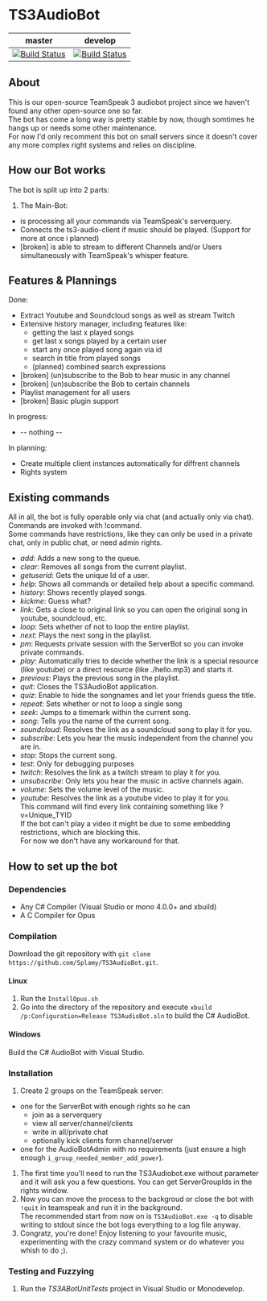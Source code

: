# TS3AudioBot
|master|develop|
|:--:|:--:|
|[![Build Status](https://travis-ci.org/Splamy/TS3AudioBot.svg?branch=master)](https://travis-ci.org/Splamy/TS3AudioBot)|[![Build Status](https://travis-ci.org/Splamy/TS3AudioBot.svg?branch=develop)](https://travis-ci.org/Splamy/TS3AudioBot)|

## About
This is our open-source TeamSpeak 3 audiobot project since
we haven't found any other open-source one so far.  
The bot has come a long way is pretty stable by now, though somtimes he hangs up or needs some other maintenance.  
For now I'd only recomment this bot on small servers since it doesn't cover any more complex right systems and relies on discipline.  

## How our Bot works
The bot is split up into 2 parts:

1. The Main-Bot:
  * is processing all your commands via TeamSpeak's serverquery.
  * Connects the ts3-audio-client if music should be played. (Support for more at once i planned)
  * [broken] is able to stream to different Channels and/or Users simultaneously with TeamSpeak's whisper feature.

## Features & Plannings
Done:
* Extract Youtube and Soundcloud songs as well as stream Twitch
* Extensive history manager, including features like:
  - getting the last x played songs
  - get last x songs played by a certain user
  - start any once played song again via id
  - search in title from played songs
  - (planned) combined search expressions
* [broken] (un)subscribe to the Bob to hear music in any channel
* [broken] (un)subscribe the Bob to certain channels
* Playlist management for all users
* [broken] Basic plugin support

In progress:
* -- nothing --

In planning:
* Create multiple client instances automatically for diffrent channels
* Rights system

## Existing commands
All in all, the bot is fully operable only via chat (and actually only via chat).  
Commands are invoked with !command.  
Some commands have restrictions, like they can only be used in a private chat, only in public chat, or need admin rights.

* *add*: Adds a new song to the queue.
* *clear*: Removes all songs from the current playlist.
* *getuserid*: Gets the unique Id of a user.
* *help*: Shows all commands or detailed help about a specific command.
* *history*: Shows recently played songs.
* *kickme*: Guess what?
* *link*: Gets a close to original link so you can open the original song in youtube, soundcloud, etc.
* *loop*: Sets whether of not to loop the entire playlist.
* *next*: Plays the next song in the playlist.
* *pm*: Requests private session with the ServerBot so you can invoke private commands.
* *play*: Automatically tries to decide whether the link is a special resource (like youtube) or a direct resource (like ./hello.mp3) and starts it.
* *previous*: Plays the previous song in the playlist.
* *quit*: Closes the TS3AudioBot application.
* *quiz*: Enable to hide the songnames and let your friends guess the title.
* *repeat*: Sets whether or not to loop a single song
* *seek*: Jumps to a timemark within the current song.
* *song*: Tells you the name of the current song.
* *soundcloud*: Resolves the link as a soundcloud song to play it for you.
* *subscribe*: Lets you hear the music independent from the channel you are in.
* *stop*: Stops the current song.
* *test*: Only for debugging purposes
* *twitch*: Resolves the link as a twitch stream to play it for you.
* *unsubscribe*: Only lets you hear the music in active channels again.
* *volume*: Sets the volume level of the music.
* *youtube*: Resolves the link as a youtube video to play it for you.  
This command will find every link containing something like ?v=Unique_TYID  
If the bot can't play a video it might be due to some embedding restrictions, which are blocking this.  
For now we don't have any workaround for that.

## How to set up the bot
### Dependencies
 * Any C# Compiler (Visual Studio or mono 4.0.0+ and xbuild)
 * A C Compiler for Opus

### Compilation
Download the git repository with `git clone https://github.com/Splamy/TS3AudioBot.git`.

#### Linux
1. Run the `InstallOpus.sh`
1. Go into the directory of the repository and execute `xbuild /p:Configuration=Release TS3AudioBot.sln` to build the C# AudioBot.

#### Windows
Build the C# AudioBot with Visual Studio.

### Installation
1. Create 2 groups on the TeamSpeak server:
  * one for the ServerBot with enough rights so he can
    * join as a serverquery
    * view all server/channel/clients
    * write in all/private chat
    * optionally kick clients form channel/server
  * one for the AudioBotAdmin with no requirements (just ensure a high enough `i_group_needed_member_add_power`).  
1. The first time you'll need to run the TS3Audiobot.exe without parameter and
it will ask you a few questions. You can get ServerGroupIds in the rights window.
1. Now you can move the process to the backgroud or close the bot with `!quit` in teamspeak and run it in the background.  
The recommended start from now on is `TS3AudioBot.exe -q` to disable writing to stdout since the bot logs everything to a log file anyway.
1. Congratz, you're done! Enjoy listening to your favourite music, experimenting with the crazy command system or do whatever you whish to do ;).

### Testing and Fuzzying
1. Run the *TS3ABotUnitTests* project in Visual Studio or Monodevelop.